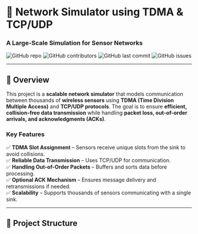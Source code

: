 # 🚀 Network Simulator using TDMA & TCP/UDP  
### A Large-Scale Simulation for Sensor Networks  

![GitHub repo](https://img.shields.io/github/stars/your-username/network-simulator?style=social)
![GitHub contributors](https://img.shields.io/github/contributors/your-username/network-simulator)
![GitHub last commit](https://img.shields.io/github/last-commit/your-username/network-simulator)
![GitHub issues](https://img.shields.io/github/issues/your-username/network-simulator)

---

## 📖 Overview  
This project is a **scalable network simulator** that models communication between thousands of **wireless sensors** using **TDMA (Time Division Multiple Access)** and **TCP/UDP protocols**. The goal is to ensure **efficient, collision-free data transmission** while handling **packet loss, out-of-order arrivals, and acknowledgments (ACKs)**.

### **Key Features**
✅ **TDMA Slot Assignment** – Sensors receive unique slots from the sink to avoid collisions.  
✅ **Reliable Data Transmission** – Uses TCP/UDP for communication.  
✅ **Handling Out-of-Order Packets** – Buffers and sorts data before processing.  
✅ **Optional ACK Mechanism** – Ensures message delivery and retransmissions if needed.  
✅ **Scalability** – Supports thousands of sensors communicating with a single sink.  

---

## 📂 Project Structure
